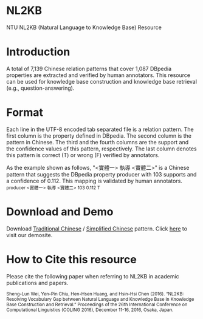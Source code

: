 # NL2KB

NTU NL2KB (Natural Language to Knowledge Base) Resource
# Introduction
A total of 7,139 Chinese relation patterns that cover 1,087 DBpedia properties are extracted and verified by human annotators. This resource can be used for knowledge base construction and knowledge base retrieval (e.g., question-answering).

# Format
Each line in the UTF-8 encoded tab separated file is a relation pattern. The first column is the property defined in DBpedia. The second column is the pattern in Chinese. The third and the fourth columns are the support and the confidence values of this pattern, respectively. The last column denotes this pattern is correct (T) or wrong (F) verified by annotators.

As the example shown as follows, "<實體一> 執導 <實體二>" is a Chinese pattern that suggests the DBpedia property producer with 103 supports and a confidence of 0.112. This mapping is validated by human annotators.  
<sub> producer <實體一> 執導 <實體二> 103 0.112 T </sub>
  
# Download and Demo
Download [Traditional Chinese](http://nlg.csie.ntu.edu.tw/nlpresource/nl2kb/nl2kb_zhTW.txt) / [Simplified Chinese](http://nlg.csie.ntu.edu.tw/nlpresource/nl2kb/nl2kb_zhCN.txt) pattern.
Click [here](http://nlg18.csie.ntu.edu.tw/nl2kb/) to visit our demosite.
  
# How to Cite this resource
Please cite the following paper when referring to NL2KB in academic publications and papers.

<sub>Sheng-Lun Wei, Yen-Pin Chiu, Hen-Hsen Huang, and Hsin-Hsi Chen (2016). “NL2KB: Resolving Vocabulary Gap between Natural Language and Knowledge Base in Knowledge Base Construction and Retrieval.” Proceedings of the 26th International Conference on Computational Linguistics (COLING 2016), December 11-16, 2016, Osaka, Japan.</sub>
